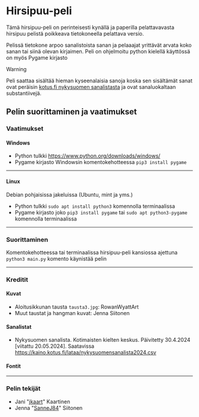 
# Hirsipuu-peli

Tämä hirsipuu-peli on perinteisesti kynällä ja paperilla pelattavavasta hirsipuu pelistä poikkeava tietokoneella pelattava versio.

Pelissä tietokone arpoo sanalistoista sanan ja pelaaajat yrittävät arvata koko sanan tai siinä olevan kirjaimen.
Peli on ohjelmoitu python kielellä käyttössä on myös Pygame kirjasto

> [!WARNING]
> Peli saattaa sisältää hieman kyseenalaisia sanoja koska sen sisältämät sanat ovat peräisin [kotus.fi nykysuomen sanalistasta](https://www.kotus.fi/aineistot/sana-aineistot/nykysuomen_sanalista) ja ovat sanaluokaltaan substantiivejä.

## Pelin suorittaminen ja vaatimukset

### Vaatimukset

#### Windows
- Python tulkki https://www.python.org/downloads/windows/
- Pygame kirjasto Windowsin komentokehotteessa `pip3 install pygame`

***

#### Linux
Debian pohjaisissa jakeluissa (Ubuntu, mint ja yms.)
- Python tulkki `sudo apt install python3` komennolla terminaalissa
- Pygame kirjasto joko `pip3 install pygame` tai `sudo apt python3-pygame` komennolla terminaalissa

***

### Suorittaminen
Komentokehotteessa tai terminaalissa hirsipuu-peli kansiossa ajettuna `python3 main.py` komento käynistää pelin

***

### Kreditit
#### Kuvat
- Aloitusikkunan tausta `tausta3.jpg`: RowanWyattArt
- Muut taustat ja hangman kuvat: Jenna Siitonen

#### Sanalistat
- Nykysuomen sanalista. Kotimaisten kielten keskus. Päivitetty 30.4.2024 [viitattu 20.05.2024]. Saatavissa https://kaino.kotus.fi/lataa/nykysuomensanalista2024.csv

#### Fontit

***

### Pelin tekijät
- Jani "[jkaart](https://github.com/jkaart)" Kaartinen
- Jenna "[SanneJ84](https://github.com/SanneJ84)" Siitonen
